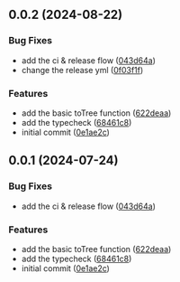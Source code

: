 

## 0.0.2 (2024-08-22)


### Bug Fixes

* add the ci & release flow ([043d64a](https://github.com/karlsbeard/ts-tree-tools/commit/043d64ac9a4d5ba1a00ce6a3d9f1a8ab6d6d4fbf))
* change the release yml ([0f03f1f](https://github.com/karlsbeard/ts-tree-tools/commit/0f03f1f00610f853d5327eafb684e59cb6563c73))


### Features

* add the basic toTree function ([622deaa](https://github.com/karlsbeard/ts-tree-tools/commit/622deaa1a87776f2a6cac1858c61296f6b1594a3))
* add the typecheck ([68461c8](https://github.com/karlsbeard/ts-tree-tools/commit/68461c819d45dfc3e8b5014f6bc686beaea5e0c6))
* initial commit ([0e1ae2c](https://github.com/karlsbeard/ts-tree-tools/commit/0e1ae2c72ca54436277b56687c85a92c24918435))

## 0.0.1 (2024-07-24)


### Bug Fixes

* add the ci & release flow ([043d64a](https://github.com/karlsbeard/ts-tree-tools/commit/043d64ac9a4d5ba1a00ce6a3d9f1a8ab6d6d4fbf))


### Features

* add the basic toTree function ([622deaa](https://github.com/karlsbeard/ts-tree-tools/commit/622deaa1a87776f2a6cac1858c61296f6b1594a3))
* add the typecheck ([68461c8](https://github.com/karlsbeard/ts-tree-tools/commit/68461c819d45dfc3e8b5014f6bc686beaea5e0c6))
* initial commit ([0e1ae2c](https://github.com/karlsbeard/ts-tree-tools/commit/0e1ae2c72ca54436277b56687c85a92c24918435))
